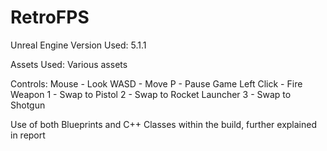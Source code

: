 # RetroFPS

Unreal Engine Version Used: 
5.1.1

Assets Used:
Various assets

Controls:
Mouse - Look 
WASD - Move
P - Pause Game
Left Click - Fire Weapon
1 - Swap to Pistol
2 - Swap to Rocket Launcher
3 - Swap to Shotgun

Use of both Blueprints and C++ Classes within the build, further explained in report